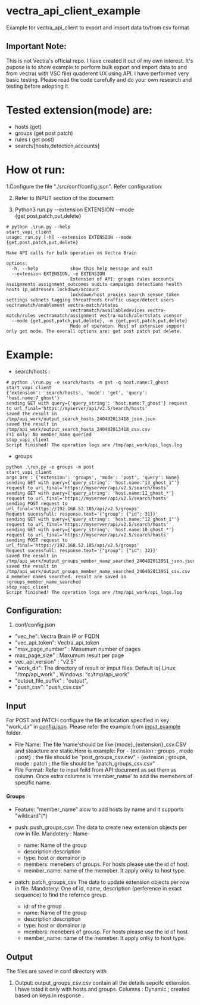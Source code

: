 # vectra_api_client_example
Example for vectra_api_client to export and import data to/from csv format

## Important Note: 
  This is not Vectra's official repo. I have created it out of my own interest. It's  pupose is to show example to perform  bulk export and import data to and from vectra( with VSC file) quaderent UX using API. I have performed very basic testing. Please read the code carefully and do your own research and testing before adopting it. 

# Tested extension(mode) are:
* hosts (get)
* groups (get post patch)
* rules ( get post)
* search/\[hosts,detection,accounts]


# How ot run:
  1.Configure the file "./src/conf/config.json". Refer configuration:
  
  2.  Refer to INPUT section of the document:
 
  4.  Python3  run.py  --extension EXTENSION --mode {get,post,patch,put,delete}
     
```
# python .\run.py --help
start_vapi_client
usage: run.py [-h] --extension EXTENSION --mode {get,post,patch,put,delete}

Make API calls for bulk operation on Vectra Brain

options:
  -h, --help            show this help message and exit
  --extension EXTENSION, -e EXTENSION
                        Extension of API: groups rules accounts assignments assignment_outcomes audits campaigns detections health hosts ip_addresses lockdown/account
                        lockdown/host proxies search sensor_token settings subnets tagging threatFeeds traffic usage/detect users vectramatch/enablement vectra-match/status      
                        vectramatch/availabledevices vectra-match/rules vectramatch/assignment vectra-match/alertstats vsensor
  --mode {get,post,patch,put,delete}, -m {get,post,patch,put,delete}
                        Mode of operaton. Most of extension support only get mode. The overall options are: get post patch put delete.
```  

# Example:
  -  search/hosts :
```
# python .\run.py -e search/hosts -m get -q host.name:7_ghost
start_vapi_client
{'extension': 'search/hosts', 'mode': 'get', 'query': 'host.name:7_ghost'}
sending GET with query={'query_string': 'host.name:7_ghost'} request to url_final='https://myserver/api/v2.5/search/hosts'
saved the result in /tmp/api_work/output_search_hosts_240402013418_json.json
saved the result in /tmp/api_work/output_search_hosts_240402013418_csv.csv
FYI only: No member_name queried
stop_vapi_client
Script finished! The operation logs are /tmp/api_work/api_logs.log
```
  -  groups
```
python .\run.py -e groups -m post  
start_vapi_client
args are : {'extension': 'groups', 'mode': 'post', 'query': None}
sending GET with query={'query_string': 'host.name:"13_ghost_1"'} request to url_final='https://myserver/api/v2.5/search/hosts'
sending GET with query={'query_string': 'host.name:11_ghost_*'} request to url_final='https://myserver/api/v2.5/search/hosts'
sending POST request to url_final='https://192.168.52.185/api/v2.5/groups'
Request sucessfull: response.text='{"group": {"id": 31}}'
sending GET with query={'query_string': 'host.name:"12_ghost_1"'} request to url_final='https://myserver/api/v2.5/search/hosts'
sending GET with query={'query_string': 'host.name:10_ghost_*'} request to url_final='https://myserver/api/v2.5/search/hosts'
sending POST request to url_final='https://192.168.52.185/api/v2.5/groups'
Request sucessfull: response.text='{"group": {"id": 32}}'
saved the result in /tmp/api_work/output_groups_member_name_searched_240402013951_json.json
saved the result in /tmp/api_work/output_groups_member_name_searched_240402013951_csv.csv
4 memeber names searched. result are saved in :groups_member_name_searched
stop_vapi_client
Script finished! The operation logs are /tmp/api_work/api_logs.log
```


## Configuration:
  1. conf/config.json
- "vec_he": Vectra Brain IP or FQDN
- "vec_api_token": Vectra_api_token
-  "max_page_number" : Maxumum number of pages 
-   max_page_size" : Maxumum result per page
-   vec_api_version" :  "v2.5"
- "work_dir": The directory of result or imput files. Default is{ Linux: "/tmp/api_work" , Windows: "c:/tmp/api_work" 
- "output_file_suffix" : "output",
- "push_csv": "push_csv.csv"

## Input
For POST and PATCH configure the file at location specified in key "work_dir" in [config.json](/src/conf/config.json). Please refer the example from [input_example](input_example) folder.
- File Name: The file 'name'should be like {mode}_{extension}_csv.CSV and steacture are static.Here is example:
        For
       - {extnsion : groups , mode : post} ;  the file should be "post_groups_csv.csv"
       - {extnsion ; groups,  mode : patch ;  the file should be "patch_groups_csv.csv"
- File Format: Refer to input feild from API document as set them as column.
  Once extra columns is 'member_name' to add the memebers of specific name.

#### Groups 
* Feature:  "member_name"  alow to add hosts by name and it supports "wildcard"(*) 

* push: push_groups_csv: The data to create new extension objects per row in file.
  Mandotery : Name
  * name: Name of the group
  * description:description
  * type: host or domainor ip
  * members: menebers of groups. For hosts please use the id of host.
  * member_name: name of the memeber. It apply onlky to host type.
    
* patch: patch_groups_csv The data to update extension objects per row in file.
  Mandotery: One of id, name, description (perference in exact sequence) to find the refernce group.
  * id: of the group .
  * name: Name of the group
  * description:description
  * type: host or domainor ip
  * members: menebers of grousp. For hosts please use the id of host.
  *   member_name: name of the memeber. It apply onlky to host type.

    

## Output
  The files are saved in conf directory with 
  1. Output: output_groups_csv.csv contain all the details sepcifc extension. I have tsted it only with hosts and groups.
     Columns : Dynamic ; created based on keys in response .  


